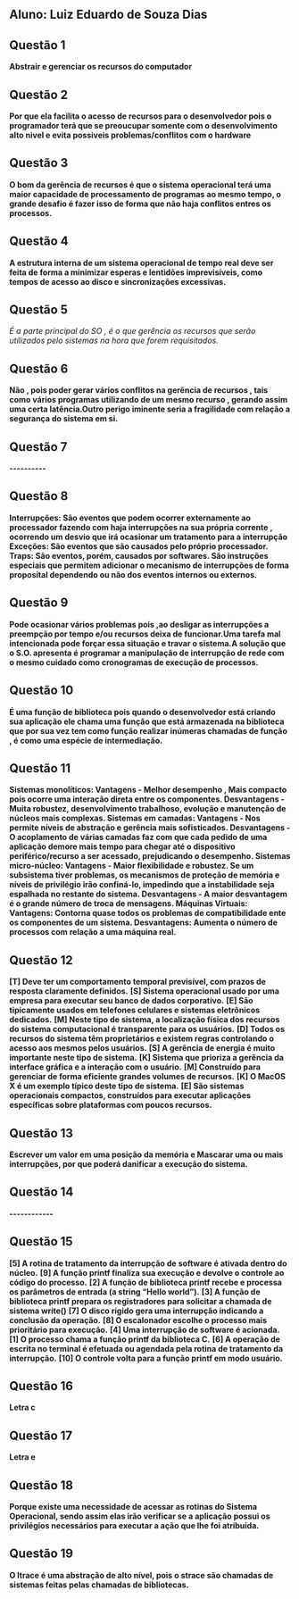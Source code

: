 ## Aluno: Luiz Eduardo de Souza Dias

## Questão 1
**Abstrair e gerenciar os recursos do computador**
 ## Questão 2
**Por que ela facilita o acesso de recursos para o desenvolvedor pois o programador terá que se preoucupar somente com o desenvolvimento alto nivel e evita possiveis problemas/conflitos com o hardware**
 ## Questão 3
**O bom da gerência de recursos é que o sistema operacional terá uma maior capacidade de processamento de programas ao mesmo tempo, o grande desafio é fazer isso de forma que não haja conflitos entres os processos.**
 ## Questão 4
**A estrutura interna de um sistema operacional de tempo real deve ser feita de forma a minimizar esperas e lentidões imprevisíveis, como tempos de acesso ao disco e sincronizações excessivas.**
 ## Questão 5
*É a parte principal do SO , é o que gerência os recursos que serão utilizados pelo sistemas na hora que forem requisitados.*
 ## Questão 6
**Não , pois poder gerar vários conflitos na gerência de recursos , tais como vários programas utilizando de um mesmo recurso , gerando assim uma certa latência.Outro perigo iminente seria a fragilidade com relação a segurança do sistema em si.**
 ## Questão 7
**----------**
 ## Questão 8
**Interrupções: São eventos que podem ocorrer externamente ao processador fazendo com haja interrupções na sua própria corrente , ocorrendo um desvio que irá ocasionar um tratamento para a interrupção
Exceções: São eventos que são causados pelo próprio processador. 
Traps: São eventos, porém, causados por softwares. São instruções especiais que permitem adicionar o mecanismo de interrupções de forma proposital dependendo ou não dos eventos internos ou externos.**
 ## Questão 9
**Pode ocasionar vários problemas pois ,ao desligar as interrupções a preempção por tempo e/ou recursos deixa de funcionar.Uma tarefa mal intencionada pode forçar essa situação e travar o sistema.A solução que o S.O. apresenta é programar a manipulação de interrupção de rede com o mesmo cuidado como cronogramas de execução de processos.**
 ## Questão 10
**É uma função de biblioteca pois quando o desenvolvedor está criando sua aplicação ele chama uma função que está armazenada na biblioteca que por sua vez tem como função realizar inúmeras chamadas de função , é como uma espécie de intermediação.**
 ## Questão 11
**Sistemas monolíticos:
Vantagens - Melhor desempenho , Mais compacto pois ocorre uma interação direta entre os componentes.
Desvantagens - Muita robustez, desenvolvimento trabalhoso, evolução e manutenção de núcleos mais complexas.
Sistemas em camadas:
Vantagens - Nos permite níveis de abstração e gerência mais sofisticados.
Desvantagens - O acoplamento de várias camadas faz com que cada pedido de uma aplicação demore mais tempo para chegar até o dispositivo periférico/recurso a ser acessado, prejudicando o desempenho. 
Sistemas micro-núcleo:
Vantagens - Maior flexibilidade e robustez. Se um subsistema tiver problemas, os mecanismos de proteção de memória e níveis de privilégio irão confiná-lo, impedindo que a instabilidade seja espalhada no restante do sistema.
Desvantagens - A maior desvantagem é o grande número de troca de mensagens.
Máquinas Virtuais:
Vantagens:  Contorna quase todos os problemas de compatibilidade ente os componentes de um sistema. 
Desvantagens: Aumenta o número de processos com relação a uma máquina real.**
 ## Questão 12
**[T] Deve ter um comportamento temporal previsível, com prazos de resposta
claramente definidos.**
 **[S] Sistema operacional usado por uma empresa para executar seu banco de
dados corporativo.**
 **[E] São tipicamente usados em telefones celulares e sistemas eletrônicos dedicados.**
 **[M] Neste tipo de sistema, a localização física dos recursos do sistema computacional
é transparente para os usuários.**
 **[D] Todos os recursos do sistema têm proprietários e existem regras controlando
o acesso aos mesmos pelos usuários.**
 **[S] A gerência de energia é muito importante neste tipo de sistema.**
 **[K] Sistema que prioriza a gerência da interface gráfica e a interação com o
usuário.**
 **[M] Construído para gerenciar de forma eficiente grandes volumes de recursos.**
 **[K] O MacOS X é um exemplo típico deste tipo de sistema.**
 **[E] São sistemas operacionais compactos, construídos para executar aplicações específicas sobre plataformas com poucos recursos.**
 ## Questão 13
**Escrever um valor em uma posição da memória e Mascarar uma ou mais interrupções, por que poderá danificar a execução do sistema.**
 ## Questão 14
**------------**
 ## Questão 15
**[5] A rotina de tratamento da interrupção de software é ativada dentro do núcleo.**
 **[9] A função printf finaliza sua execução e devolve o controle ao código do
processo.**
 **[2] A função de biblioteca printf recebe e processa os parâmetros de entrada (a
string “Hello world”).**
 **[3] A função de biblioteca printf prepara os registradores para solicitar a
chamada de sistema write()**
 **[7] O disco rígido gera uma interrupção indicando a conclusão da operação.**
 **[8] O escalonador escolhe o processo mais prioritário para execução.**
 **[4] Uma interrupção de software é acionada.**
 **[1] O processo chama a função printf da biblioteca C.**
 **[6] A operação de escrita no terminal é efetuada ou agendada pela rotina de
tratamento da interrupção.**
 **[10] O controle volta para a função printf em modo usuário.**
 ## Questão 16
**Letra c**
 ## Questão 17
**Letra e**
 ## Questão 18
**Porque existe uma necessidade de acessar as rotinas do Sistema Operacional, sendo assim elas irão verificar se a aplicação possui os privilégios necessários para executar a ação que lhe foi atribuida.**
 ## Questão 19
**O ltrace é uma abstração de alto nível, pois o strace são chamadas de sistemas feitas pelas chamadas de bibliotecas.**
